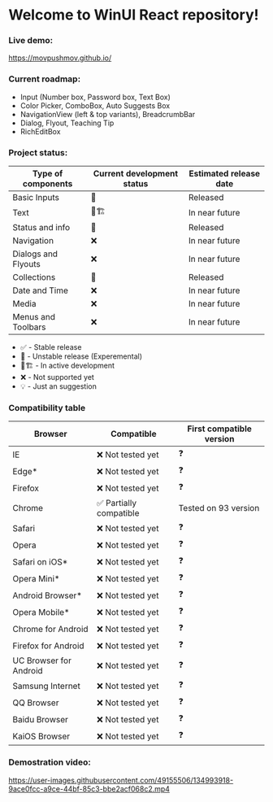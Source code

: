 # Welcome to WinUI React repository!

### Live demo:

https://movpushmov.github.io/

### Current roadmap:

- Input (Number box, Password box, Text Box)
- Color Picker, ComboBox, Auto Suggests Box
- NavigationView (left & top variants), BreadcrumbBar
- Dialog, Flyout, Teaching Tip
- RichEditBox

### Project status:

| Type of components  | Current development status | Estimated release date |
|---------------------|----------------------------|------------------------|
| Basic Inputs        | 🧪                         | Released               |
| Text                | 🚧🏗️                      | In near future         |
| Status and info     | 🧪                         | Released               |
| Navigation          | ❌                         | In near future         |
| Dialogs and Flyouts | ❌                         | In near future         |
| Collections         | 🧪                         | Released               |
| Date and Time       | ❌                         | In near future         |
| Media               | ❌                         | In near future         |
| Menus and Toolbars  | ❌                         | In near future         |

- ✅ - Stable release
- 🧪 - Unstable release (Experemental)
- 🚧🏗️ - In active development
- ❌ - Not supported yet
- 💡 - Just an suggestion

### Compatibility table

| Browser                | Compatible             | First compatible version |
|------------------------|------------------------|--------------------------|
| IE                     | ❌ Not tested yet       | ❓                        |
| Edge*                  | ❌ Not tested yet       | ❓                        |
| Firefox                | ❌ Not tested yet       | ❓                        |
| Chrome                 | ✅ Partially compatible | Tested on 93 version     |
| Safari                 | ❌ Not tested yet       | ❓                        |
| Opera                  | ❌ Not tested yet       | ❓                        |
| Safari on iOS*         | ❌ Not tested yet       | ❓                        |
| Opera Mini*            | ❌ Not tested yet       | ❓                        |
| Android Browser*       | ❌ Not tested yet       | ❓                        |
| Opera Mobile*          | ❌ Not tested yet       | ❓                        |
| Chrome for Android     | ❌ Not tested yet       | ❓                        |
| Firefox for Android    | ❌ Not tested yet       | ❓                        |
| UC Browser for Android | ❌ Not tested yet       | ❓                        |
| Samsung Internet       | ❌ Not tested yet       | ❓                        |
| QQ Browser             | ❌ Not tested yet       | ❓                        |
| Baidu Browser          | ❌ Not tested yet       | ❓                        |
| KaiOS Browser          | ❌ Not tested yet       | ❓                        |

### Demostration video:

https://user-images.githubusercontent.com/49155506/134993918-9ace0fcc-a9ce-44bf-85c3-bbe2acf068c2.mp4
